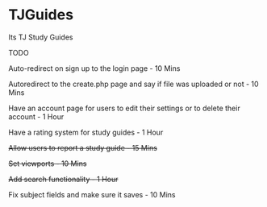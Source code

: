 # TJGuides
Its TJ Study Guides

TODO

Auto-redirect on sign up to the login page - 10 Mins

Autoredirect to the create.php page and say if file was uploaded or not - 10 Mins

Have an account page for users to edit their settings or to delete their account - 1 Hour

Have a rating system for study guides - 1 Hour

~~Allow users to report a study guide - 15 Mins~~

~~Set viewports -  10 Mins~~

~~Add search functionality - 1 Hour~~

Fix subject fields and make sure it saves - 10 Mins
